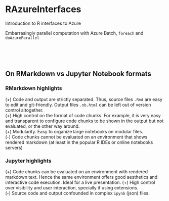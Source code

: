 # RAzureInterfaces
Introduction to R interfaces to Azure

Embarrasingly parallel computation with Azure Batch, `foreach` and `doAzureParallel`

<br><br><br>
## On RMarkdown vs Jupyter Notebook formats

### RMarkdown highlights
\(+) Code and output are strictly separated. Thus, source files `.Rmd` are easy to edit and git-friendly. Output files `.nb.html` can be left out of version control altogether.  
\(+) High control on the format of code chunks. For example, it is very easy and transparent to configure code chunks to be shown in the output but not evaluated, or the other way around.  
\(+) Modularity. Easy to organize large notebooks on modular files.  
\(-) Code chunks cannot be evaluated on an environment that shows rendered markdown (at least in the popular R IDEs or online notebooks servers)

### Jupyter highlights
\(+) Code chunks can be evaluated on an environment with rendered markdown text. Hence the same environment offers good aesthetics and interactive code execution. Ideal for a live presentation.
\(+) High control over visibility and user interaction, specially if using extensions.  
\(-) Source code and output confounded in complex `ipynb` (json) files.
